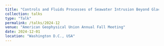```yaml
---
title: "Controls and Fluids Processes of Seawater Intrusion Beyond Glacier Grounding Lines, Invited"
collection: talks
type: "Talk"
permalink: /talks/2024-12
venue: "American Geophysical Union Annual Fall Meeting"
date: 2024-12-01
location: "Washington D.C., USA"
---
```



